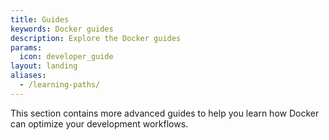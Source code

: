 ```yaml
---
title: Guides
keywords: Docker guides
description: Explore the Docker guides
params:
  icon: developer_guide
layout: landing
aliases:
  - /learning-paths/
---
```


This section contains more advanced guides to help you learn how Docker can optimize your development workflows.
